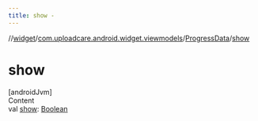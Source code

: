 ```yaml
---
title: show -
---
```

//[widget](../../index.md)/[com.uploadcare.android.widget.viewmodels](../index.md)/[ProgressData](index.md)/[show](show.md)



# show  
[androidJvm]  
Content  
val [show](show.md): [Boolean](https://kotlinlang.org/api/latest/jvm/stdlib/kotlin/-boolean/index.html)  



